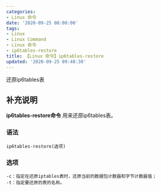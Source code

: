 ```yaml
---
categories:
- Linux 命令
date: '2020-09-25 08:00:00'
tags:
- Linux
- Linux Command
- Linux 命令
- ip6tables-restore
title: 【Linux 命令】ip6tables-restore
updated: '2020-09-25 09:48:30'
---
```


还原ip6tables表

## 补充说明

**ip6tables-restore命令** 用来还原ip6tables表。

###  语法

```shell
ip6tables-restore(选项)
```

###  选项

```shell
-c：指定在还原iptables表时，还原当前的数据包计数器和字节计数器值；
-t：指定要还原的表的名称。
```


